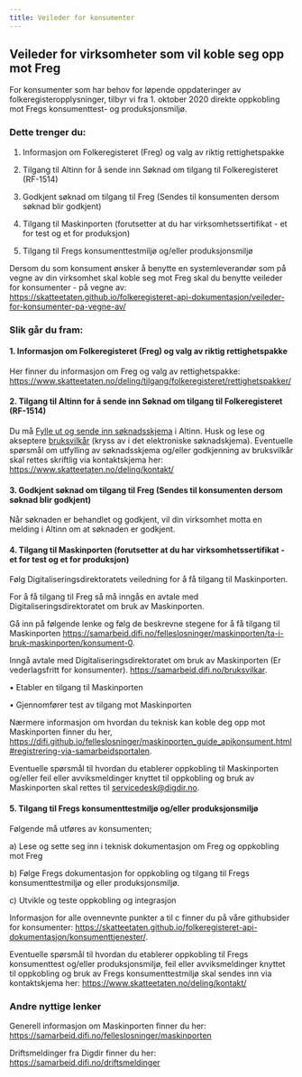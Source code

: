 ```yaml
---
title: Veileder for konsumenter
---
```


## Veileder for virksomheter som vil koble seg opp mot Freg

For konsumenter som har behov for løpende oppdateringer av folkeregisteropplysninger, tilbyr vi fra 1. oktober 2020 direkte oppkobling mot Fregs konsumenttest- og produksjonsmiljø. 

### Dette trenger du:

1.	Informasjon om Folkeregisteret (Freg) og valg av riktig rettighetspakke

2.	Tilgang til Altinn  for å sende inn Søknad om tilgang til Folkeregisteret (RF-1514)

3.	Godkjent søknad om tilgang til Freg (Sendes til konsumenten dersom søknad blir godkjent)

4.	Tilgang til Maskinporten (forutsetter at du har virksomhetssertifikat - et for test og et for produksjon)

5.	Tilgang til Fregs konsumenttestmiljø og/eller produksjonsmiljø

Dersom du som konsument ønsker å benytte en systemleverandør som på vegne av din virksomhet skal koble seg mot Freg skal du benytte veileder for konsumenter - på vegne av:  https://skatteetaten.github.io/folkeregisteret-api-dokumentasjon/veileder-for-konsumenter-pa-vegne-av/

### Slik går du fram:

#### 1.	Informasjon om Folkeregisteret (Freg) og valg av riktig rettighetspakke   
Her finner du informasjon om Freg og valg av rettighetspakke: https://www.skatteetaten.no/deling/tilgang/folkeregisteret/rettighetspakker/

#### 2. Tilgang til Altinn for å sende inn Søknad om tilgang til Folkeregisteret (RF-1514) 
Du må [Fylle ut og sende inn søknadsskjema](https://www.altinn.no/skjemaoversikt/skatteetaten/soknad-om-tilgang-til-folkeregisteropplysninger/) i  Altinn. Husk og lese og akseptere [bruksvilkår](https://www.skatteetaten.no/person/folkeregister/om/modernisering/bruksvilkar/) (kryss av i det elektroniske søknadskjema).
Eventuelle spørsmål om utfylling av søknadsskjema og/eller godkjenning av bruksvilkår skal rettes skriftlig via kontaktskjema her: https://www.skatteetaten.no/deling/kontakt/

#### 3. Godkjent søknad om tilgang til Freg (Sendes til konsumenten dersom søknad blir godkjent)
Når søknaden er behandlet og godkjent, vil din virksomhet motta en melding i Altinn om at søknaden er godkjent. 

#### 4. Tilgang til Maskinporten (forutsetter at du har virksomhetssertifikat - et for test og et for produksjon)
Følg Digitaliseringsdirektoratets veiledning for å få tilgang til Maskinporten.

For å få tilgang til Freg så må inngås en avtale med Digitaliseringsdirektoratet om bruk av Maskinporten. 

Gå inn på følgende lenke og følg de beskrevne stegene for å få tilgang til Maskinporten https://samarbeid.difi.no/felleslosninger/maskinporten/ta-i-bruk-maskinporten/konsument-0.

Inngå avtale med Digitaliseringsdirektoratet om bruk av Maskinporten (Er vederlagsfritt for konsumenter). https://samarbeid.difi.no/bruksvilkar. 

•	Etabler en tilgang til Maskinporten

•	Gjennomfører test av tilgang mot Maskinporten

Nærmere informasjon om hvordan du teknisk kan koble deg opp mot Maskinporten finner du her, https://difi.github.io/felleslosninger/maskinporten_guide_apikonsument.html#registrering-via-samarbeidsportalen.

Eventuelle spørsmål til hvordan du etablerer oppkobling til Maskinporten og/eller feil eller avviksmeldinger knyttet til oppkobling og bruk av Maskinporten skal rettes til servicedesk@digdir.no.

#### 5. Tilgang til Fregs konsumenttestmiljø og/eller produksjonsmiljø
Følgende må utføres av konsumenten;

a)	Lese og sette seg inn i teknisk dokumentasjon om Freg og oppkobling mot Freg

b)	Følge Fregs dokumentasjon for oppkobling og tilgang til Fregs konsumenttestmiljø og eller produksjonsmiljø.

c)	Utvikle og teste oppkobling og integrasjon

Informasjon for alle ovennevnte punkter a til c finner du på våre githubsider for konsumenter: https://skatteetaten.github.io/folkeregisteret-api-dokumentasjon/konsumenttjenester/.

Eventuelle spørsmål til hvordan du etablerer oppkobling til Fregs konsumenttest og/eller produksjonsmiljø, feil eller avviksmeldinger knyttet til oppkobling og bruk av Fregs konsumenttestmiljø skal sendes inn via kontaktskjema her: https://www.skatteetaten.no/deling/kontakt/

### Andre nyttige lenker

Generell informasjon om Maskinporten finner du her: https://samarbeid.difi.no/felleslosninger/maskinporten

Driftsmeldinger fra Digdir finner du her: https://samarbeid.difi.no/driftsmeldinger
